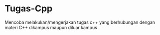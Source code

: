 # Tugas-Cpp
Mencoba melakukan/mengerjakan tugas c++ yang berhubungan dengan materi C++ dikampus maupun diluar kampus
